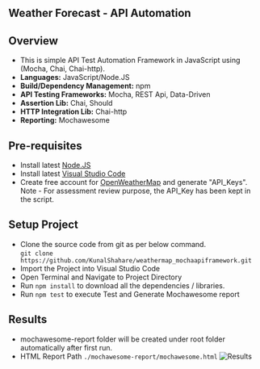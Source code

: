 ## Weather Forecast - API Automation

## Overview
* This is simple API Test Automation Framework in JavaScript using (Mocha, Chai, Chai-http).
* **Languages:** JavaScript/Node.JS
* **Build/Dependency Management:** npm
* **API Testing Frameworks:** Mocha, REST Api, Data-Driven
* **Assertion Lib:** Chai, Should
* **HTTP Integration Lib:** Chai-http
* **Reporting:** Mochawesome

## Pre-requisites
* Install latest [Node.JS](https://nodejs.org/en/download/)
* Install latest [Visual Studio Code](https://code.visualstudio.com/download)
* Create free account for [OpenWeatherMap](https://openweathermap.org/) and generate "API_Keys". Note - For assessment review purpose, the API_Key has been kept in the script.

## Setup Project
* Clone the source code from git as per below command.<br />
```git clone https://github.com/KunalShahare/weathermap_mochaapiframework.git```
* Import the Project into Visual Studio Code 
* Open Terminal and Navigate to Project Directory
* Run `npm install` to download all the dependencies / libraries.
* Run `npm test` to execute Test and Generate Mochawesome report 

## Results
* mochawesome-report folder will be created under root folder automatically after first run.
* HTML Report Path `./mochawesome-report/mochawesome.html`
![Results](../Sample_Report.PNG)


